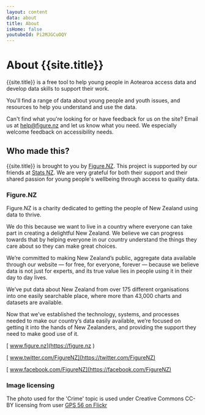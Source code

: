 ```yaml
---
layout: content
data: about
title: About
isHome: false
youtubeId: Pi2MJGCuOQY
---
```


# About {{site.title}}

{{site.title}} is a free tool to help young people in Aotearoa access data and develop data skills to support their work.

You'll find a range of data about young people and youth issues, and resources to help you understand and use the data.

Can't find what you're looking for or have feedback for us on the site? Email us at <help@figure.nz> and let us know what you need. We especially welcome feedback on accessibility needs.

## Who made this?

{{site.title}} is brought to you by [Figure.NZ](https://figure.nz). This project is supported by our friends at [Stats NZ](https://stats.govt.nz). We are very grateful for both their support and their shared passion for young people's wellbeing through access to quality data.

### Figure.NZ

Figure.NZ is a charity dedicated to getting the people of New Zealand using data to thrive. 

We do this because we want to live in a country where everyone can take part in creating a delightful New Zealand. We believe we can progress towards that by helping everyone in our country understand the things they care about so they can make great choices.

We’re committed to making New Zealand’s public, aggregate data available through our website — for free, for everyone, forever — because we believe data is not just for experts, and its true value lies in people using it in their day to day lives.

We’ve put data about New Zealand from over 175 different organisations into one easily searchable place, where more than 43,000 charts and datasets are available.

Now that we’ve established the technology, systems, and processes needed to make our country’s data easily available, we’re focused on getting it into the hands of New Zealanders, and providing the support they need to make good use of it.

[<i class="fa fa-globe fa-fw" aria-hidden="true"></i> www.figure.nz](https://figure.nz )

[<i class="fa fa-twitter fa-fw" aria-hidden="true"></i> www.twitter.com/FigureNZ](https://twitter.com/FigureNZ)

[<i class="fa fa-facebook-official fa-fw" aria-hidden="true"></i> www.facebook.com/FigureNZ](https://facebook.com/FigureNZ)

### Image licensing

The photo used for the 'Crime' topic is used under Creative Commons CC-BY licensing from user [GPS 56 on Flickr](https://www.flickr.com/photos/91807507@N03/21060756045/in/photolist-y64T2x-h2b4J-2n5DfFC-GxddDE-T8ALmt-neJJMy-SK6vzy-aG163V-2c2NaUo-YeQZfJ-9B9bkh-8MueWu-pDx1u8-2n5RoF2-mtQstC-Ps4SSg-EMcoqs-PxmU4a-47UHD-7JhLgi-2ddiXGC-ro21PV-4LP8Qr-2m4nqbj-ZjDrx6-QAz2Fn-2bUctJe-gczYhn-2bUcssM-2emcLQW-2cbhdDZ-2bUcsYX-RiMbwL-RiMdJw-2cbhea8-PpJpJC-RiMc7J-RKZ9va-2fnubuw-ZjDseM-2bUcuta-Rr7u2f-RiMcUq-RiMexq-TmqnLs-2e6MgTk-PBT4RB-ZjDrU8-2hty2fQ-QLUbt8)
